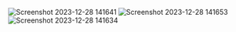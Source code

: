 ![Screenshot 2023-12-28 141641](https://github.com/vedantiadsare/-MyInternshipProjects/assets/128314594/216f390a-5d70-4edd-a414-0402034b0a09)
![Screenshot 2023-12-28 141653](https://github.com/vedantiadsare/-MyInternshipProjects/assets/128314594/febfa351-d8c4-462e-954e-f46032f1b42b)
![Screenshot 2023-12-28 141634](https://github.com/vedantiadsare/-MyInternshipProjects/assets/128314594/70b112ff-98bb-47ac-b375-9224121907ce)
